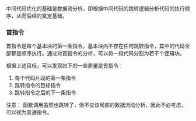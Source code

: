 
中间代码优化的基础是数据流分析，即根据中间代码的跳转逻辑分析代码的执行顺序，从而后续的奠定基础。



### 首指令

首指令是每个基本块的第一条指令。基本块内不存在任何跳转指令，其中的代码全部都是顺序执行。通过对首指令的分析，可以将一段代码分割为若干个逻辑块。

根据上述目标，可以发现如下的一些质量是首指令：
1. 每个代码片段的第一条指令
2. 跳转指令的目标指令
3. 跳转指令之后的下一条指令

注意： 函数调用虽然也跳转了，但不应该局部的数据流动分析，因此不必考虑，可以视为普通指令。


